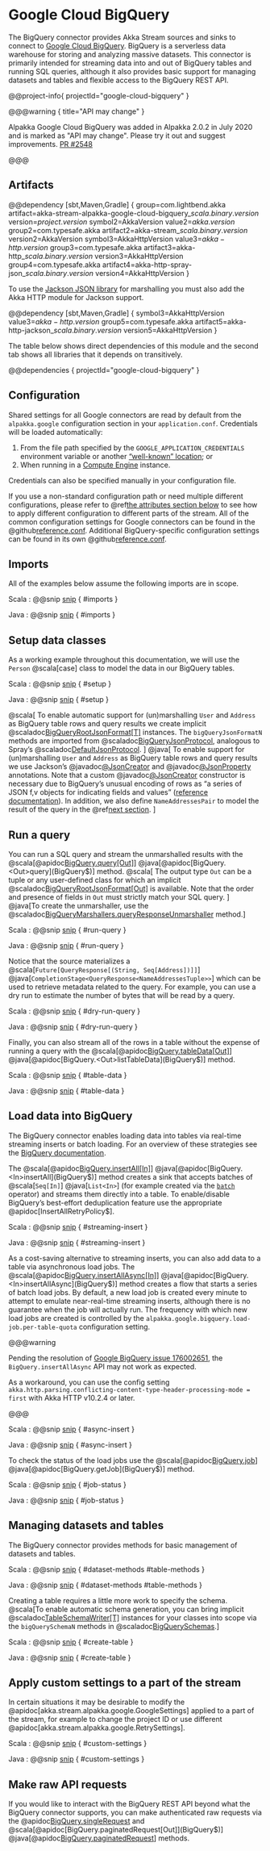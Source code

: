 # Google Cloud BigQuery

The BigQuery connector provides Akka Stream sources and sinks to connect to [Google Cloud BigQuery](https://cloud.google.com/bigquery/).
BigQuery is a serverless data warehouse for storing and analyzing massive datasets.
This connector is primarily intended for streaming data into and out of BigQuery tables and running SQL queries, although it also provides basic support for managing datasets and tables and flexible access to the BigQuery REST API.

@@project-info{ projectId="google-cloud-bigquery" }

@@@warning { title="API may change" }

Alpakka Google Cloud BigQuery was added in Alpakka 2.0.2 in July 2020 and is marked as "API may change". Please try it out and suggest improvements. [PR #2548](https://github.com/akka/alpakka/pull/2548)

@@@

## Artifacts

@@dependency [sbt,Maven,Gradle] {
  group=com.lightbend.akka
  artifact=akka-stream-alpakka-google-cloud-bigquery_$scala.binary.version$
  version=$project.version$
  symbol2=AkkaVersion
  value2=$akka.version$
  group2=com.typesafe.akka
  artifact2=akka-stream_$scala.binary.version$
  version2=AkkaVersion
  symbol3=AkkaHttpVersion
  value3=$akka-http.version$
  group3=com.typesafe.akka
  artifact3=akka-http_$scala.binary.version$
  version3=AkkaHttpVersion
  group4=com.typesafe.akka
  artifact4=akka-http-spray-json_$scala.binary.version$
  version4=AkkaHttpVersion
}

To use the [Jackson JSON library](https://github.com/FasterXML/jackson) for marshalling you must also add the Akka HTTP module for Jackson support.

@@dependency [sbt,Maven,Gradle] {
  symbol3=AkkaHttpVersion
  value3=$akka-http.version$
  group5=com.typesafe.akka
  artifact5=akka-http-jackson_$scala.binary.version$
  version5=AkkaHttpVersion
}

The table below shows direct dependencies of this module and the second tab shows all libraries that it depends on transitively.

@@dependencies { projectId="google-cloud-bigquery" }

## Configuration

Shared settings for all Google connectors are read by default from the `alpakka.google` configuration section in your `application.conf`.
Credentials will be loaded automatically:

1. From the file path specified by the `GOOGLE_APPLICATION_CREDENTIALS` environment variable or another [“well-known” location](https://medium.com/google-cloud/use-google-cloud-user-credentials-when-testing-containers-locally-acb57cd4e4da); or
2. When running in a [Compute Engine](https://cloud.google.com/compute) instance.

Credentials can also be specified manually in your configuration file.

If you use a non-standard configuration path or need multiple different configurations, please refer to @ref[the attributes section below](google-cloud-bigquery.md#apply-custom-settings-to-a-part-of-the-stream) to see how to apply different configuration to different parts of the stream.
All of the common configuration settings for Google connectors can be found in the @github[reference.conf](/google-cloud-common/src/main/resources/reference.conf).
Additional BigQuery-specific configuration settings can be found in its own @github[reference.conf](/google-cloud-bigquery/src/main/resources/reference.conf).

## Imports

All of the examples below assume the following imports are in scope.

Scala
: @@snip [snip](/google-cloud-bigquery/src/test/scala/docs/scaladsl/BigQueryDoc.scala) { #imports }

Java
: @@snip [snip](/google-cloud-bigquery/src/test/java/docs/javadsl/BigQueryDoc.java) { #imports }

## Setup data classes

As a working example throughout this documentation, we will use the `Person` @scala[case] class to model the data in our BigQuery tables.

Scala
: @@snip [snip](/google-cloud-bigquery/src/test/scala/docs/scaladsl/BigQueryDoc.scala) { #setup }

Java
: @@snip [snip](/google-cloud-bigquery/src/test/java/docs/javadsl/BigQueryDoc.java) { #setup }

@scala[
  To enable automatic support for (un)marshalling `User` and `Address` as BigQuery table rows and query results we create implicit @scaladoc[BigQueryRootJsonFormat[T]](akka.stream.alpakka.googlecloud.bigquery.scaladsl.spray.BigQueryRootJsonFormat) instances.
  The `bigQueryJsonFormatN` methods are imported from @scaladoc[BigQueryJsonProtocol](akka.stream.alpakka.googlecloud.bigquery.scaladsl.spray.BigQueryJsonProtocol$), analogous to Spray’s @scaladoc[DefaultJsonProtocol](spray.json.DefaultJsonProtocol).
]
@java[
  To enable support for (un)marshalling `User` and `Address` as BigQuery table rows and query results we use Jackson’s @javadoc[@JsonCreator](com.fasterxml.jackson.annotation.JsonCreator) and @javadoc[@JsonProperty](com.fasterxml.jackson.annotation.JsonProperty) annotations.
  Note that a custom @javadoc[@JsonCreator](com.fasterxml.jackson.annotation.JsonCreator) constructor is necessary due to BigQuery’s unusual encoding of rows as “a series of JSON f,v objects for indicating fields and values” ([reference documentation](https://cloud.google.com/bigquery/docs/reference/rest/v2/jobs/getQueryResults#body.GetQueryResultsResponse.FIELDS.rows)).
  In addition, we also define `NameAddressesPair` to model the result of the query in the @ref[next section](google-cloud-bigquery.md#run-a-query).
]

## Run a query

You can run a SQL query and stream the unmarshalled results with the @scala[@apidoc[BigQuery.query[Out]](BigQuery$)] @java[@apidoc[BigQuery.<Out>query](BigQuery$)] method.
@scala[
  The output type `Out` can be a tuple or any user-defined class for which an implicit @scaladoc[BigQueryRootJsonFormat[Out]](akka.stream.alpakka.googlecloud.bigquery.scaladsl.spray.BigQueryRootJsonFormat) is available.
  Note that the order and presence of fields in `Out` must strictly match your SQL query.
]
@java[To create the unmarshaller, use the @scaladoc[BigQueryMarshallers.<Out>queryResponseUnmarshaller](akka.stream.alpakka.googlecloud.bigquery.javadsl.jackson.BigQueryMarshallers$) method.]

Scala
: @@snip [snip](/google-cloud-bigquery/src/test/scala/docs/scaladsl/BigQueryDoc.scala) { #run-query }

Java
: @@snip [snip](/google-cloud-bigquery/src/test/java/docs/javadsl/BigQueryDoc.java) { #run-query }

Notice that the source materializes a @scala[`Future[QueryResponse[(String, Seq[Address])]]`] @java[`CompletionStage<QueryResponse<NameAddressesTuple>>`] which can be used to retrieve metadata related to the query.
For example, you can use a dry run to estimate the number of bytes that will be read by a query.

Scala
: @@snip [snip](/google-cloud-bigquery/src/test/scala/docs/scaladsl/BigQueryDoc.scala) { #dry-run-query }

Java
: @@snip [snip](/google-cloud-bigquery/src/test/java/docs/javadsl/BigQueryDoc.java) { #dry-run-query }

Finally, you can also stream all of the rows in a table without the expense of running a query with the @scala[@apidoc[BigQuery.tableData[Out]](BigQuery$)] @java[@apidoc[BigQuery.<Out>listTableData](BigQuery$)] method.

Scala
: @@snip [snip](/google-cloud-bigquery/src/test/scala/docs/scaladsl/BigQueryDoc.scala) { #table-data }

Java
: @@snip [snip](/google-cloud-bigquery/src/test/java/docs/javadsl/BigQueryDoc.java) { #table-data }

## Load data into BigQuery

The BigQuery connector enables loading data into tables via real-time streaming inserts or batch loading.
For an overview of these strategies see the [BigQuery documentation](https://cloud.google.com/bigquery/docs/loading-data).

The @scala[@apidoc[BigQuery.insertAll[In]](BigQuery$)] @java[@apidoc[BigQuery.<In>insertAll](BigQuery$)] method creates a sink that accepts batches of @scala[`Seq[In]`] @java[`List<In>`]
(for example created via the [`batch`](https://doc.akka.io/docs/akka/current/stream/operators/Source-or-Flow/batch.html) operator) and streams them directly into a table.
To enable/disable BigQuery’s best-effort deduplication feature use the appropriate @apidoc[InsertAllRetryPolicy$].

Scala
: @@snip [snip](/google-cloud-bigquery/src/test/scala/docs/scaladsl/BigQueryDoc.scala) { #streaming-insert }

Java
: @@snip [snip](/google-cloud-bigquery/src/test/java/docs/javadsl/BigQueryDoc.java) { #streaming-insert }

As a cost-saving alternative to streaming inserts, you can also add data to a table via asynchronous load jobs.
The @scala[@apidoc[BigQuery.insertAllAsync[In]](BigQuery$)] @java[@apidoc[BigQuery.<In>insertAllAsync](BigQuery$)] method creates a flow that starts a series of batch load jobs.
By default, a new load job is created every minute to attempt to emulate near-real-time streaming inserts, although there is no guarantee when the job will actually run.
The frequency with which new load jobs are created is controlled by the `alpakka.google.bigquery.load-job.per-table-quota` configuration setting.

@@@warning

Pending the resolution of [Google BigQuery issue 176002651](https://issuetracker.google.com/176002651), the `BigQuery.insertAllAsync` API may not work as expected.

As a workaround, you can use the config setting `akka.http.parsing.conflicting-content-type-header-processing-mode = first` with Akka HTTP v10.2.4 or later.

@@@

Scala
: @@snip [snip](/google-cloud-bigquery/src/test/scala/docs/scaladsl/BigQueryDoc.scala) { #async-insert }

Java
: @@snip [snip](/google-cloud-bigquery/src/test/java/docs/javadsl/BigQueryDoc.java) { #async-insert }

To check the status of the load jobs use the @scala[@apidoc[BigQuery.job](BigQuery$)] @java[@apidoc[BigQuery.getJob](BigQuery$)] method.

Scala
: @@snip [snip](/google-cloud-bigquery/src/test/scala/docs/scaladsl/BigQueryDoc.scala) { #job-status }

Java
: @@snip [snip](/google-cloud-bigquery/src/test/java/docs/javadsl/BigQueryDoc.java) { #job-status }

## Managing datasets and tables

The BigQuery connector provides methods for basic management of datasets and tables.

Scala
: @@snip [snip](/google-cloud-bigquery/src/test/scala/docs/scaladsl/BigQueryDoc.scala) { #dataset-methods #table-methods }

Java
: @@snip [snip](/google-cloud-bigquery/src/test/java/docs/javadsl/BigQueryDoc.java) { #dataset-methods #table-methods }

Creating a table requires a little more work to specify the schema.
@scala[To enable automatic schema generation, you can bring implicit @scaladoc[TableSchemaWriter[T]](akka.stream.alpakka.googlecloud.bigquery.scaladsl.schema.TableSchemaWriter) instances for your classes into scope via the `bigQuerySchemaN` methods in @scaladoc[BigQuerySchemas](akka.stream.alpakka.googlecloud.bigquery.scaladsl.schema.BigQuerySchemas$).]

Scala
: @@snip [snip](/google-cloud-bigquery/src/test/scala/docs/scaladsl/BigQueryDoc.scala) { #create-table }

Java
: @@snip [snip](/google-cloud-bigquery/src/test/java/docs/javadsl/BigQueryDoc.java) { #create-table }

## Apply custom settings to a part of the stream

In certain situations it may be desirable to modify the @apidoc[akka.stream.alpakka.google.GoogleSettings] applied to a part of the stream, for example to change the project ID or use different @apidoc[akka.stream.alpakka.google.RetrySettings].

Scala
: @@snip [snip](/google-cloud-bigquery/src/test/scala/docs/scaladsl/BigQueryDoc.scala) { #custom-settings }

Java
: @@snip [snip](/google-cloud-bigquery/src/test/java/docs/javadsl/BigQueryDoc.java) { #custom-settings }

## Make raw API requests

If you would like to interact with the BigQuery REST API beyond what the BigQuery connector supports, you can make authenticated raw requests via the @apidoc[BigQuery.singleRequest](BigQuery$) and @scala[@apidoc[BigQuery.paginatedRequest[Out]](BigQuery$)] @java[@apidoc[BigQuery.<Out>paginatedRequest](BigQuery$)] methods.
